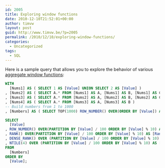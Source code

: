```yaml
---
id: 2005
title: Exploring window functions
date: 2010-12-10T21:52:01+00:00
author: timvw
layout: post
guid: http://www.timvw.be/?p=2005
permalink: /2010/12/10/exploring-window-functions/
categories:
  - Uncategorized
tags:
  - SQL
---
```

Here is a sample query that allows you to explore the behavior of various [aggregate window functions](http://msdn.microsoft.com/en-us/library/ms189461.aspx):

```sql
WITH    
  [Nums1] AS ( SELECT 1 AS [Value] UNION SELECT 2 AS [Value] )  
, [Nums2] AS ( SELECT A.* FROM [Nums1] AS A, [Nums1] AS B, [Nums1] AS C)  
, [Nums3] AS ( SELECT A.* FROM [Nums2] AS A, [Nums2] AS B, [Nums2] AS C)
, [Nums4] AS ( SELECT A.* FROM [Nums3] AS A, [Nums3] AS B )
-- Build numbers from 1 to 1000
, [Numbers] AS ( SELECT TOP(1000) ROW_NUMBER() OVER(ORDER BY [Value]) AS [Value] FROM[Nums4] )

SELECT    
  [Value]  
, ROW_NUMBER() OVER(PARTITION BY [Value] / 100 ORDER BY [Value] % 10) AS [RowNumber]
, RANK() OVER(PARTITION BY [Value] / 100 ORDER BY [Value] % 10) AS [Rank]
, DENSE_RANK() OVER (PARTITION BY [Value] / 100 ORDER BY [Value] % 10) AS [DenseRank]    
, NTILE(4) OVER (PARTITION BY [Value] / 100 ORDER BY [Value] % 10) AS [Tile100]  
FROM    
  [Numbers]
ORDER BY    
  [Value];
```
